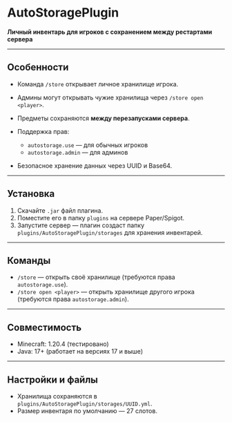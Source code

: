 # AutoStoragePlugin

**Личный инвентарь для игроков с сохранением между рестартами сервера**

---

## Особенности

* Команда `/store` открывает личное хранилище игрока.
* Админы могут открывать чужие хранилища через `/store open <player>`.
* Предметы сохраняются **между перезапусками сервера**.
* Поддержка прав:

  * `autostorage.use` — для обычных игроков
  * `autostorage.admin` — для админов
* Безопасное хранение данных через UUID и Base64.

---

## Установка

1. Скачайте `.jar` файл плагина.
2. Поместите его в папку `plugins` на сервере Paper/Spigot.
3. Запустите сервер — плагин создаст папку `plugins/AutoStoragePlugin/storages` для хранения инвентарей.

---

## Команды

* `/store` — открыть своё хранилище (требуются права `autostorage.use`).
* `/store open <player>` — открыть хранилище другого игрока (требуются права `autostorage.admin`).

---

## Совместимость

* Minecraft: 1.20.4 (тестировано)
* Java: 17+ (работает на версиях 17 и выше)

---

## Настройки и файлы

* Хранилища сохраняются в `plugins/AutoStoragePlugin/storages/UUID.yml`.
* Размер инвентаря по умолчанию — 27 слотов.

